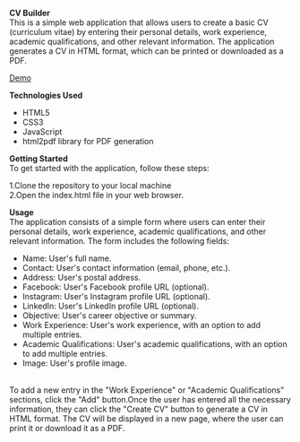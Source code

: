 **CV Builder**<br/>
This is a simple web application that allows users to create a basic CV (curriculum vitae) by entering their personal details, work experience, academic qualifications, and other relevant information. The application generates a CV in HTML format, which can be printed or downloaded as a PDF.

[Demo](https://aviknayak22.github.io/CV-Builder/)

**Technologies Used**<br/>
* HTML5
* CSS3
* JavaScript
* html2pdf library for PDF generation

**Getting Started**<br/>
To get started with the application, follow these steps:

1.Clone the repository to your local machine
<br/>
2.Open the index.html file in your web browser.

**Usage**<br/>
The application consists of a simple form where users can enter their personal details, work experience, academic qualifications, and other relevant information. The form includes the following fields:

* Name: User's full name.
* Contact: User's contact information (email, phone, etc.).
* Address: User's postal address.
* Facebook: User's Facebook profile URL (optional).
* Instagram: User's Instagram profile URL (optional).
* LinkedIn: User's LinkedIn profile URL (optional).
* Objective: User's career objective or summary.
* Work Experience: User's work experience, with an option to add multiple entries.
* Academic Qualifications: User's academic qualifications, with an option to add multiple entries.
* Image: User's profile image.
<br/>
To add a new entry in the "Work Experience" or "Academic Qualifications" sections, click the "Add" button.Once the user has entered all the necessary information, they can click the "Create CV" button to generate a CV in HTML format. The CV will be displayed in a new page, where the user can print it or download it as a PDF.
